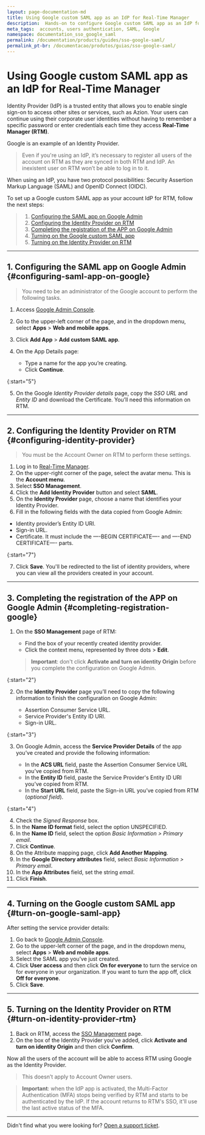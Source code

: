```yaml
---
layout: page-documentation-md
title: Using Google custom SAML app as an IdP for Real-Time Manager
description:  Hands-on to configure Google custom SAML app as an IdP for Real-Time Manager.
meta_tags:  accounts, users authentication, SAML, Google
namespace: documentation_sso_google_saml
permalink: /documentation/products/guides/sso-google-saml/
permalink_pt-br: /documentacao/produtos/guias/sso-google-saml/
---
```


# Using Google custom SAML app as an IdP for Real-Time Manager

Identity Provider (IdP) is a trusted entity that allows you to enable single sign-on to access other sites or services, such as Azion. Your users can continue using their corporate user identities without having to remember a specific password or enter credentials each time they access **Real-Time Manager (RTM)**. 

Google is an example of an Identity Provider.

> Even if you're using an IdP, it’s necessary to register all users of the account on RTM as they are synced in both RTM and IdP. An inexistent user on RTM won’t be able to log in to it.

When using an IdP, you have two protocol possibilities: Security Assertion Markup Language (SAML) and OpenID Connect (OIDC).

To set up a Google custom SAML app as your account IdP for RTM, follow the next steps:

> 1. [Configuring the SAML app on Google Admin](#configuring-saml-app-on-google)
> 2. [Configuring the Identity Provider on RTM](#configuring-identity-provider)
> 3. [Completing the registration of the APP on Google Admin](#complete-registration-google)
> 4. [Turning on the Google custom SAML app](#turn-on-google-saml-app)
> 5. [Turning on the Identity Provider on RTM](#turn-on-identity-provider-rtm)

---

## 1. Configuring the SAML app on Google Admin {#configuring-saml-app-on-google}

> You need to be an administrator of the Google account to perform the following tasks.

1. Access [Google Admin Console](https://admin.google.com).
2. Go to the upper-left corner of the page, and in the dropdown menu, select **Apps** > **Web and mobile apps**.
3. Click **Add App** > **Add custom SAML app**.
4. On the App Details page:

    - Type a name for the app you’re creating.
    - Click **Continue**.

{:start="5"}

5. On the Google *Identity Provider details* page, copy the *SSO URL* and *Entity ID* and download the Certificate. You’ll need this information on RTM.

---

## 2. Configuring the Identity Provider on RTM {#configuring-identity-provider}

> You must be the Account Owner on RTM to perform these settings.

1. Log in to [Real-Time Manager](https://manager.azion.com/).
2. On the upper-right corner of the page, select the avatar menu. This is the **Account menu**.
3. Select **SSO Management**.
4. Click the **Add Identity Provider** button and select **SAML**.
5. On the **Identity Provider** page, choose a name that identifies your Identity Provider.
6. Fill in the following fields with the data copied from Google Admin:

- Identity provider’s Entity ID URI.
- Sign-in URL.
- Certificate. It must include the —-BEGIN CERTIFICATE—- and —-END CERTIFICATE—- parts.

{:start="7"}

7. Click **Save**. You'll be redirected to the list of identity providers, where you can view all the providers created in your account.

---

## 3. Completing the registration of the APP on Google Admin {#completing-registration-google}

1. On the **SSO Management** page of RTM:

    - Find the box of your recently created identity provider.
    - Click the context menu, represented by three dots > **Edit**.

    > **Important**: don't click **Activate and turn on identity Origin** before you complete the configuration on Google Admin.

{:start="2"}

2. On the **Identity Provider** page you’ll need to copy the following information to finish the configuration on Google Admin:

    - Assertion Consumer Service URL.
    - Service Provider's Entity ID URI.
    - Sign-in URL.

{:start="3"}

3. On Google Admin, access the **Service Provider Details** of the app you’ve created and provide the following information:

    - In the **ACS URL** field, paste the Assertion Consumer Service URL you’ve copied from RTM.
    - In the **Entity ID** field, paste the Service Provider's Entity ID URI you’ve copied from RTM.
    - In the **Start URL** field, paste the Sign-in URL you’ve copied from RTM (*optional field*).

{:start="4"}

4. Check the *Signed Response* box.
5. In the **Name ID format** field, select the option UNSPECIFIED.
6. In the **Name ID** field, select the option *Basic Information > Primary email*.
7. Click **Continue**.
8. On the Attribute mapping page, click **Add Another Mapping**.
9. In the **Google Directory attributes** field, select *Basic Information > Primary email*.
10. In the **App Attributes** field, set the string *email*.
11. Click **Finish**.

---

## 4. Turning on the Google custom SAML app {#turn-on-google-saml-app}

After setting the service provider details:

1. Go back to [Google Admin Console](https://admin.google.com).
2. Go to the upper-left corner of the page, and in the dropdown menu, select **Apps** > **Web and mobile apps**.
3. Select the SAML app you’ve just created.
4. Click **User access** and then click **On for everyone** to turn the service on for everyone in your organization. If you want to turn the app off, click **Off for everyone**.
5. Click **Save**.

---

## 5. Turning on the Identity Provider on RTM {#turn-on-identity-provider-rtm}

1. Back on RTM, access the [SSO Management](https://manager.azion.com/iam/sso/identity-providers) page.
2. On the box of the Identity Provider you've added, click **Activate and turn on identity Origin** and then click **Confirm**.

Now all the users of the account will be able to access RTM using Google as the Identity Provider.

> This doesn’t apply to Account Owner users.

> **Important**: when the IdP app is activated, the Multi-Factor Authentication (MFA) stops being verified by RTM and starts to be authenticated by the IdP. If the account returns to RTM's SSO, it'll use the last active status of the MFA.

---

Didn't find what you were looking for? [Open a support ticket](https://tickets.azion.com/).
